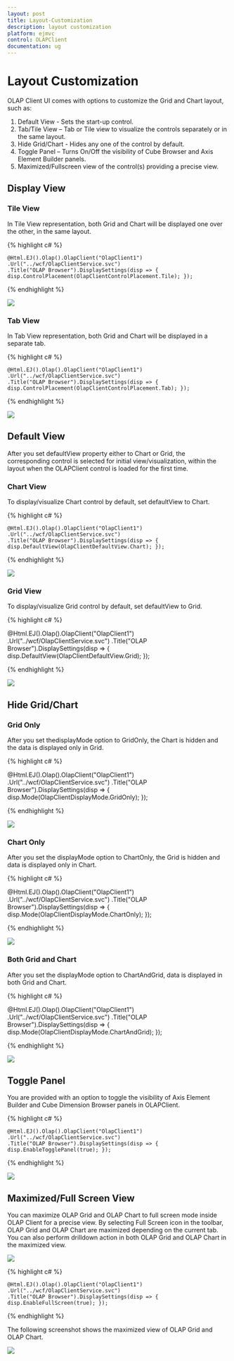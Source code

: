 ```yaml
---
layout: post
title: Layout-Customization
description: layout customization
platform: ejmvc
control: OLAPClient
documentation: ug
---
```


# Layout Customization

OLAP Client UI comes with options to customize the Grid and Chart layout, such as:

1. Default View - Sets the start-up control. 
2. Tab/Tile View – Tab or Tile view to visualize the controls separately or in the same layout. 
3. Hide Grid/Chart - Hides any one of the control by default. 
4. Toggle Panel – Turns On/Off the visibility of Cube Browser and Axis Element Builder panels.  
5. Maximized/Fullscreen view of the control(s) providing a precise view.

## Display View


### Tile View

In Tile View representation, both Grid and Chart will be displayed one over the other, in the same layout. 

{% highlight c# %}

	@Html.EJ().Olap().OlapClient("OlapClient1")
	.Url("../wcf/OlapClientService.svc")
	.Title("OLAP Browser").DisplaySettings(disp => { disp.ControlPlacement(OlapClientControlPlacement.Tile); });

{% endhighlight %}

![](Layout-Customization_images/Layout-Customization_img1.png)

### Tab View

In Tab View representation, both Grid and Chart will be displayed in a separate tab.


{% highlight c# %}

	@Html.EJ().Olap().OlapClient("OlapClient1")
	.Url("../wcf/OlapClientService.svc")
	.Title("OLAP Browser").DisplaySettings(disp => { disp.ControlPlacement(OlapClientControlPlacement.Tab); });

{% endhighlight %}

![](Layout-Customization_images/Layout-Customization_img2.png)

## Default View

After you set defaultView property either to Chart or Grid, the corresponding control is selected for initial view/visualization, within the layout when the OLAPClient control is loaded for the first time. 

### Chart View

To display/visualize Chart control by default, set defaultView to Chart.


{% highlight c# %}

	@Html.EJ().Olap().OlapClient("OlapClient1")
	.Url("../wcf/OlapClientService.svc")
	.Title("OLAP Browser").DisplaySettings(disp => { disp.DefaultView(OlapClientDefaultView.Chart); });

{% endhighlight %}

![](Layout-Customization_images/Layout-Customization_img3.png)

### Grid View

To display/visualize Grid control by default, set defaultView to Grid.


{% highlight c# %}

@Html.EJ().Olap().OlapClient("OlapClient1")
.Url("../wcf/OlapClientService.svc")
.Title("OLAP Browser").DisplaySettings(disp => { disp.DefaultView(OlapClientDefaultView.Grid); });

{% endhighlight %}

![](Layout-Customization_images/Layout-Customization_img4.png)

## Hide Grid/Chart

### Grid Only

After you set thedisplayMode option to GridOnly, the Chart is hidden and the data is displayed only in Grid.


{% highlight c# %}

@Html.EJ().Olap().OlapClient("OlapClient1")
.Url("../wcf/OlapClientService.svc")
.Title("OLAP Browser").DisplaySettings(disp => { disp.Mode(OlapClientDisplayMode.GridOnly); });

{% endhighlight %}

![](Layout-Customization_images/Layout-Customization_img5.png)


### Chart Only

After you set the displayMode option to ChartOnly, the Grid is hidden and data is displayed only in Chart.


{% highlight c# %}

@Html.EJ().Olap().OlapClient("OlapClient1")
.Url("../wcf/OlapClientService.svc")
.Title("OLAP Browser").DisplaySettings(disp => { disp.Mode(OlapClientDisplayMode.ChartOnly); });

{% endhighlight %}

![](Layout-Customization_images/Layout-Customization_img6.png)

### Both Grid and Chart

After you set the displayMode option to ChartAndGrid, data is displayed in both Grid and Chart.


{% highlight c# %}

@Html.EJ().Olap().OlapClient("OlapClient1")
.Url("../wcf/OlapClientService.svc")
.Title("OLAP Browser").DisplaySettings(disp => { disp.Mode(OlapClientDisplayMode.ChartAndGrid); });

{% endhighlight %}

![](Layout-Customization_images/Layout-Customization_img7.png)

## Toggle Panel

You are provided with an option to toggle the visibility of Axis Element Builder and Cube Dimension Browser panels in OLAPClient.

{% highlight c# %}

	@Html.EJ().Olap().OlapClient("OlapClient1")
	.Url("../wcf/OlapClientService.svc")
	.Title("OLAP Browser").DisplaySettings(disp => { disp.EnableTogglePanel(true); });
	
{% endhighlight %}

![](Layout-Customization_images/Layout-Customization_img8.png)

## Maximized/Full Screen View

You can maximize OLAP Grid and OLAP Chart to full screen mode inside OLAP Client for a precise view. By selecting Full Screen icon in the toolbar, OLAP Grid and OLAP Chart are maximized depending on the current tab. You can also perform drilldown action in both OLAP Grid and OLAP Chart in the maximized view.

![](Layout-Customization_images/Layout-Customization_img9.png)


{% highlight c# %}

	@Html.EJ().Olap().OlapClient("OlapClient1")
	.Url("../wcf/OlapClientService.svc")
	.Title("OLAP Browser").DisplaySettings(disp => { disp.EnableFullScreen(true); });

{% endhighlight %}

The following screenshot shows the maximized view of OLAP Grid and OLAP Chart.

![](Layout-Customization_images/Layout-Customization_img10.png)